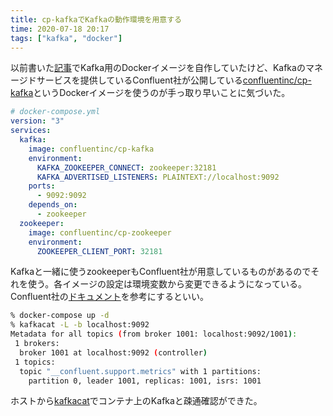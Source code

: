 ```yaml
---
title: cp-kafkaでKafkaの動作環境を用意する
time: 2020-07-18 20:17
tags: ["kafka", "docker"]
---
```


以前書いた[記事](/posts/118.html)でKafka用のDockerイメージを自作していたけど、Kafkaのマネージドサービスを提供しているConfluent社が公開している[confluentinc/cp-kafka](https://hub.docker.com/r/confluentinc/cp-kafka/)というDockerイメージを使うのが手っ取り早いことに気づいた。

```yaml
# docker-compose.yml
version: "3"
services:
  kafka:
    image: confluentinc/cp-kafka
    environment:
      KAFKA_ZOOKEEPER_CONNECT: zookeeper:32181
      KAFKA_ADVERTISED_LISTENERS: PLAINTEXT://localhost:9092
    ports:
      - 9092:9092
    depends_on:
      - zookeeper
  zookeeper:
    image: confluentinc/cp-zookeeper
    environment:
      ZOOKEEPER_CLIENT_PORT: 32181
```

Kafkaと一緒に使うzookeeperもConfluent社が用意しているものがあるのでそれを使う。各イメージの設定は環境変数から変更できるようになっている。Confluent社の[ドキュメント](https://docs.confluent.io/current/installation/docker/config-reference.html)を参考にするといい。

```bash
% docker-compose up -d
% kafkacat -L -b localhost:9092
Metadata for all topics (from broker 1001: localhost:9092/1001):
 1 brokers:
  broker 1001 at localhost:9092 (controller)
 1 topics:
  topic "__confluent.support.metrics" with 1 partitions:
    partition 0, leader 1001, replicas: 1001, isrs: 1001
```

ホストから[kafkacat](https://github.com/edenhill/kafkacat)でコンテナ上のKafkaと疎通確認ができた。
